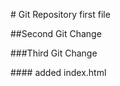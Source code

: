 \# Git Repository first file





\##Second Git Change



\###Third Git Change



\#### added index.html

